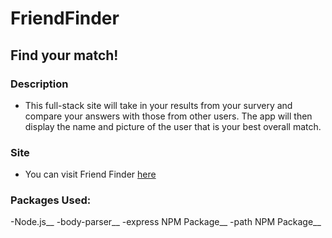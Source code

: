 # FriendFinder
## Find your match!

### Description
- This full-stack site will take in your results from your survery and compare your answers with those from other users. The app will then display the name and picture of the user that is your best overall match.

### Site
- You can visit Friend Finder [here](https://nameless-fortress-25474.herokuapp.com/)


### Packages Used: 
-Node.js__
-body-parser__
-express NPM Package__
-path NPM Package__
